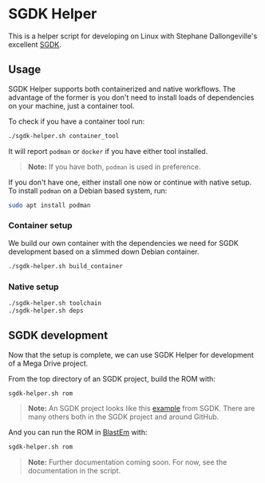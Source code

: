 # SGDK Helper

This is a helper script for developing on Linux with Stephane Dallongeville's
excellent [SGDK](https://github.com/Stephane-D/SGDK).

## Usage

SGDK Helper supports both containerized and native workflows. The advantage
of the former is you don't need to install loads of dependencies on your
machine, just a container tool.

To check if you have a container tool run:

```bash
./sgdk-helper.sh container_tool
```

It will report `podman` or `docker` if you have either tool installed.

> **Note:** If you have both, `podman` is used in preference.

If you don't have one, either install one now or continue with native setup. To
install `podman` on a Debian based system, run:

```bash
sudo apt install podman
```

### Container setup

We build our own container with the dependencies we need for SGDK development
based on a slimmed down Debian container.

```bash
./sgdk-helper.sh build_container
```

### Native setup

```bash
./sgdk-helper.sh toolchain
./sgdk-helper.sh deps
```

## SGDK development

Now that the setup is complete, we can use SGDK Helper for development of
a Mega Drive project.

From the top directory of an SGDK project, build the ROM with:

```bash
sgdk-helper.sh rom
```

> **Note:** An SGDK project looks like this
> [example](https://github.com/Stephane-D/SGDK/tree/master/sample/sonic) from
> SGDK. There are many others both in the SGDK project and around GitHub.

And you can run the ROM in [BlastEm](https://www.retrodev.com/blastem/) with:

```bash
sgdk-helper.sh rom
```

> **Note:** Further documentation coming soon.
> For now, see the documentation in the script.

